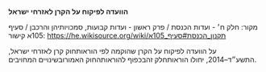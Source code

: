 **הוועדה לפיקוח על הקרן לאזרחי ישראל**

מקור: חלק ח׳ - ועדות הכנסת / פרק ראשון - ועדות קבועות, סמכויותיהן והרכבן / סעיף 105א
קישור: https://he.wikisource.org/wiki/תקנון_הכנסת#סעיף_105א

על הוועדה לפיקוח על הקרן שהוקמה לפי הוראותחוק קרן לאזרחי ישראל, התשע״ד–2014, יחולו הוראותחלק זהבכפוף להוראותהחוק האמורובשינויים המחויבים.